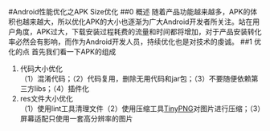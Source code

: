 #Android性能优化之APK Size优化
##0 概述
随着产品功能越来越多，APK的体积也越来越大，所以优化APK的大小也逐渐为广大Android开发者所关注。站在用户角度，APK过大，下载安装过程耗费的流量和时间都将增加，对于产品安装转化率必然会有影响，而作为Android开发人员，持续优化也是对技术的虔诚。
##1 优化的点
首先我们看一下APK的组成  

1. 代码大小优化  
（1）混淆代码；（2）代码复用，删除无用代码和jar包；（3）不要随便依赖第三方libs；（4）插件化
2. res文件大小优化  
（1）使用lint工具清理文件（2）使用压缩工具[TinyPNG](https://tinypng.com/)对图片进行压缩；（3）屏幕适配只使用一套高分辨率的图片